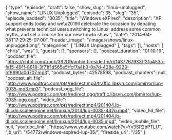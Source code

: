 {
  "type": "episode",
  "draft": false,
  "show_slug": "linux-unplugged",
  "show_name": "LINUX Unplugged",
  "episode": 35,
  "slug": "35",
  "episode_padded": "0035",
  "title": "Windows eXPired",
  "description": "XP support ends today and we\u2019ll celebrate the occasion by debating what prevents technical users switching to Linux, address some common myths, and set a course for our new howto show.",
  "date": "2014-04-08T17:29:25-07:00",
  "header_image": "/images/shows/linux-unplugged.png",
  "categories": [
    "LINUX Unplugged"
  ],
  "tags": [],
  "hosts": [
    "chris",
    "wes"
  ],
  "guests": [],
  "sponsors": [],
  "podcast_duration": "01:10:19",
  "podcast_file": "https://chtbl.com/track/392D9/aphid.fireside.fm/d/1437767933/f31a453c-fa15-491f-8618-3f71f1d565e5/fcf7a4b3-0a7d-438e-9223-bf6690a0d707.mp3",
  "podcast_bytes": 42578598,
  "podcast_chapters": null,
  "podcast_alt_file": "http://www.podtrac.com/pts/redirect.mp3/traffic.libsyn.com/jbmirror/lup-0035-mp3.mp3",
  "podcast_ogg_file": "http://www.podtrac.com/pts/redirect.ogg/traffic.libsyn.com/jbmirror/lup-0035-ogg.ogg",
  "video_file": "http://www.podtrac.com/pts/redirect.mp4/201404.jb-dl.cdn.scaleengine.net/linuxun/2014/lup-0035-432p.mp4",
  "video_hd_file": "http://www.podtrac.com/pts/redirect.mp4/201404.jb-dl.cdn.scaleengine.net/linuxun/2014/lup-0035.mp4",
  "video_mobile_file": null,
  "youtube_link": "https://www.youtube.com/watch?v=Yv3SR2pPTLU",
  "jb_url": "/54772/windows-expired-lup-35/",
  "fireside_url": "/35"
}

